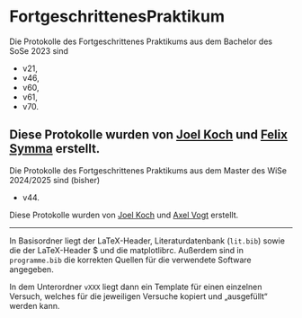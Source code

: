 # FortgeschrittenesPraktikum

Die Protokolle des Fortgeschrittenes Praktikums aus dem Bachelor des SoSe 2023 sind 
- v21,
- v46,
- v60,
- v61,
- v70.

Diese Protokolle wurden von [Joel Koch](mailto:joel.koch@tu-dortmund.de) und [Felix Symma](mailto:felix.symma@tu-dortmund.de) erstellt.
---

Die Protokolle des Fortgeschrittenes Praktikums aus dem Master des WiSe 2024/2025 sind (bisher)
- v44.

Diese Protokolle wurden von [Joel Koch](mailto:joel.koch@tu-dortmund.de) und [Axel Vogt](mailto:axel.vogt@udo.edu) erstellt.

---
In Basisordner liegt der LaTeX-Header, Literaturdatenbank (`lit.bib`) sowie die der LaTeX-Header $
und die matplotlibrc.
Außerdem sind in `programme.bib` die korrekten Quellen für die verwendete Software angegeben.

In dem Unterordner `vXXX` liegt dann ein Template für einen einzelnen Versuch,
welches für die jeweiligen Versuche kopiert und „ausgefüllt“ werden kann.